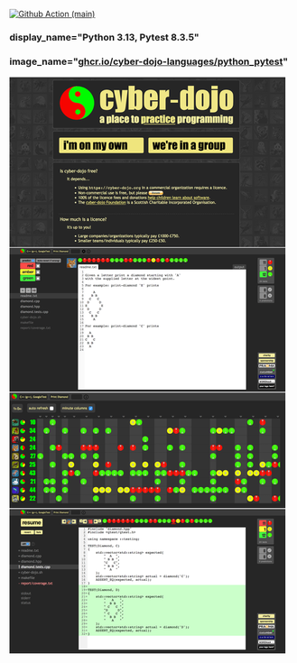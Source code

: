 [![Github Action (main)](https://github.com/cyber-dojo-start-points/python-pytest/actions/workflows/main.yml/badge.svg)](https://github.com/cyber-dojo-start-points/python-pytest/actions)

### display_name="Python 3.13, Pytest 8.3.5"
### image_name="[ghcr.io/cyber-dojo-languages/python_pytest](https://github.com/cyber-dojo-languages/python-pytest/pkgs/container/python_pytest)"

![cyber-dojo.org home page](https://github.com/cyber-dojo/cyber-dojo/blob/master/shared/home_page_snapshot.png)
